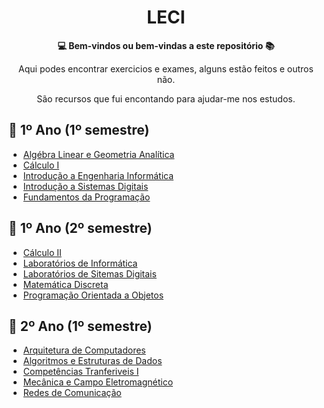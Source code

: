 <h1 align="center">LECI</h1>



<div align="center">
  <strong>💻 Bem-vindos ou bem-vindas a este repositório 📚</strong>
</div>

<div align="center">
  <p>Aqui podes encontrar exercicios e exames, alguns estão feitos e outros não.</p>
  <p>São recursos que fui encontando para ajudar-me nos estudos.</p>
</div>

## 📖 1º Ano (1º semestre)
- [Algébra Linear e Geometria Analítica](https://github.com/joanassantiago/LECI/tree/main/1%20ano/1%20semestre/ALGA)
- [Cálculo I](https://github.com/joanassantiago/LECI/tree/main/1%20ano/1%20semestre/C1)
- [Introdução a Engenharia Informática](https://github.com/joanassantiago/LECI/tree/main/1%20ano/1%20semestre/IEI)
- [Introdução a Sistemas Digitais](https://github.com/joanassantiago/LECI/tree/main/1%20ano/1%20semestre/ISD)
- [Fundamentos da Programação](https://github.com/joanassantiago/LECI/tree/main/1%20ano/1%20semestre/FP)

## 📖 1º Ano (2º semestre)
- [Cálculo II](https://github.com/joanassantiago/LECI/tree/main/1%20ano/2%20semestre/C2)
- [Laboratórios de Informática](https://github.com/joanassantiago/LECI/tree/main/1%20ano/2%20semestre/LI)
- [Laboratórios de Sitemas Digitais](https://github.com/joanassantiago/LECI/tree/main/1%20ano/2%20semestre/LSD)
- [Matemática Discreta](https://github.com/joanassantiago/LECI/tree/main/1%20ano/2%20semestre/MD/Testes)
- [Programação Orientada a Objetos](https://github.com/joanassantiago/LECI/tree/main/1%20ano/2%20semestre/POO)

## 📖 2º Ano (1º semestre)
- [Arquitetura de Computadores](https://github.com/joanassantiago/LECI/tree/main/2oAno/1semestre/AC1)
- [Algoritmos e Estruturas de Dados](https://github.com/joanassantiago/LECI/tree/main/1%20ano/2%20semestre/AED)
- [Competências Tranferiveis I](https://github.com/joanassantiago/LECI/tree/main/1%20ano/2%20semestre/CT1)
- [Mecânica e Campo Eletromagnético](https://github.com/joanassantiago/LECI/tree/main/1%20ano/2%20semestre/MD/MCE)
- [Redes de Comunicação](https://github.com/joanassantiago/LECI/tree/main/1%20ano/2%20semestre/RC1)
